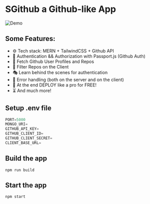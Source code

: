 # SGithub a Github-like App

![Demo](https://github.com/Annany2002/SGithub/assets/121334507/481c27a9-cb65-45a7-9ca0-0b44b974d693)



## Some Features:

-   ⚙️ Tech stack: MERN + TailwindCSS + Github API
-   🔑 Authentication && Authorization with Passport.js (Github Auth)
-   👾 Fetch Github User Profiles and Repos
-   🚀 Filter Repos on the Client
-   🎭 Learn behind the scenes for authentication
-   🐛 Error handling (both on the server and on the client)
-   🎃 At the end DEPLOY like a pro for FREE!
-   ⏳ And much more!

## Setup .env file

```js
PORT=5000
MONGO_URI=
GITHUB_API_KEY=
GITHUB_CLIENT_ID=
GITHUB_CLIENT_SECRET=
CLIENT_BASE_URL=
```

## Build the app

```shell
npm run build
```

## Start the app

```shell
npm start
```
